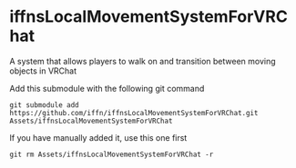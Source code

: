 # iffnsLocalMovementSystemForVRChat
 A system that allows players to walk on and transition between moving objects in VRChat

Add this submodule with the following git command
```
git submodule add https://github.com/iffn/iffnsLocalMovementSystemForVRChat.git Assets/iffnsLocalMovementSystemForVRChat
```

If you have manually added it, use this one first
```
git rm Assets/iffnsLocalMovementSystemForVRChat -r
```

